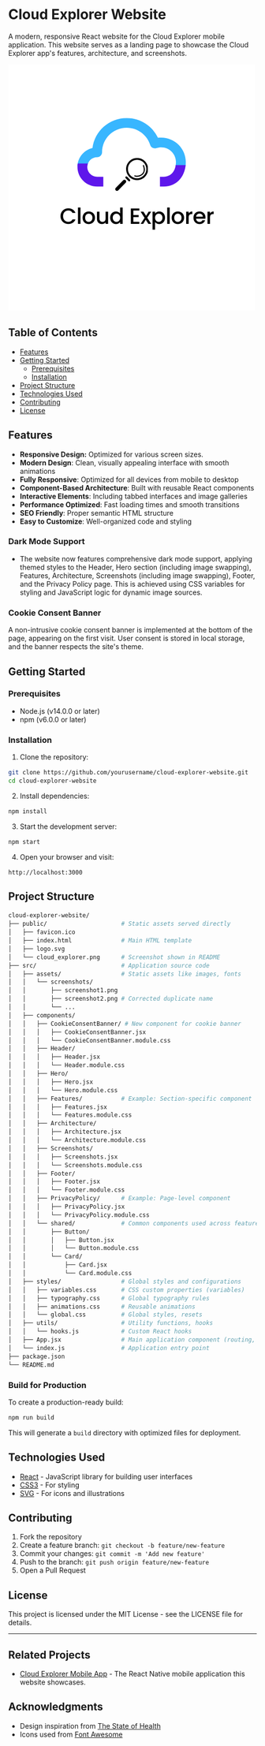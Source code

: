 # Cloud Explorer Website

A modern, responsive React website for the Cloud Explorer mobile application. This website serves as a landing page to showcase the Cloud Explorer app's features, architecture, and screenshots.

![Cloud Explorer Website Screenshot](public/logo192.png)

## Table of Contents

- [Features](#features)
- [Getting Started](#getting-started)
  - [Prerequisites](#prerequisites)
  - [Installation](#installation)
- [Project Structure](#project-structure)
- [Technologies Used](#technologies-used)
- [Contributing](#contributing)
- [License](#license)

## Features

- **Responsive Design:** Optimized for various screen sizes.
- **Modern Design**: Clean, visually appealing interface with smooth animations
- **Fully Responsive**: Optimized for all devices from mobile to desktop
- **Component-Based Architecture**: Built with reusable React components
- **Interactive Elements**: Including tabbed interfaces and image galleries
- **Performance Optimized**: Fast loading times and smooth transitions
- **SEO Friendly**: Proper semantic HTML structure
- **Easy to Customize**: Well-organized code and styling

### Dark Mode Support

- The website now features comprehensive dark mode support, applying themed styles to the Header, Hero section (including image swapping), Features, Architecture, Screenshots (including image swapping), Footer, and the Privacy Policy page. This is achieved using CSS variables for styling and JavaScript logic for dynamic image sources.

### Cookie Consent Banner

A non-intrusive cookie consent banner is implemented at the bottom of the page, appearing on the first visit. User consent is stored in local storage, and the banner respects the site's theme.

## Getting Started

### Prerequisites

- Node.js (v14.0.0 or later)
- npm (v6.0.0 or later)

### Installation

1. Clone the repository:

```bash
git clone https://github.com/yourusername/cloud-explorer-website.git
cd cloud-explorer-website
```

2. Install dependencies:

```bash
npm install
```

3. Start the development server:

```bash
npm start
```

4. Open your browser and visit:

```
http://localhost:3000
```

## Project Structure

```bash
cloud-explorer-website/
├── public/                     # Static assets served directly
│   ├── favicon.ico
│   ├── index.html              # Main HTML template
│   ├── logo.svg
│   └── cloud_explorer.png      # Screenshot shown in README
├── src/                        # Application source code
│   ├── assets/                 # Static assets like images, fonts
│   │   └── screenshots/
│   │       ├── screenshot1.png
│   │       ├── screenshot2.png # Corrected duplicate name
│   │       └── ...
│   ├── components/
│   │   ├── CookieConsentBanner/ # New component for cookie banner
│   │   │   ├── CookieConsentBanner.jsx
│   │   │   └── CookieConsentBanner.module.css             
│   │   ├── Header/
│   │   │   ├── Header.jsx
│   │   │   └── Header.module.css
│   │   ├── Hero/
│   │   │   ├── Hero.jsx
│   │   │   └── Hero.module.css
│   │   ├── Features/           # Example: Section-specific component
│   │   │   ├── Features.jsx
│   │   │   └── Features.module.css
│   │   ├── Architecture/
│   │   │   ├── Architecture.jsx
│   │   │   └── Architecture.module.css
│   │   ├── Screenshots/
│   │   │   ├── Screenshots.jsx
│   │   │   └── Screenshots.module.css
│   │   ├── Footer/
│   │   │   ├── Footer.jsx
│   │   │   └── Footer.module.css
│   │   ├── PrivacyPolicy/      # Example: Page-level component
│   │   │   ├── PrivacyPolicy.jsx
│   │   │   └── PrivacyPolicy.module.css
│   │   └── shared/             # Common components used across features
│   │       ├── Button/
│   │       │   ├── Button.jsx
│   │       │   └── Button.module.css
│   │       └── Card/
│   │           ├── Card.jsx
│   │           └── Card.module.css
│   ├── styles/                 # Global styles and configurations
│   │   ├── variables.css       # CSS custom properties (variables)
│   │   ├── typography.css      # Global typography rules
│   │   ├── animations.css      # Reusable animations
│   │   └── global.css          # Global styles, resets
│   ├── utils/                  # Utility functions, hooks
│   │   └── hooks.js            # Custom React hooks
│   ├── App.jsx                 # Main application component (routing, layout)
│   └── index.js                # Application entry point
├── package.json
└── README.md
```

### Build for Production

To create a production-ready build:

```bash
npm run build
```

This will generate a `build` directory with optimized files for deployment.

## Technologies Used

- [React](https://reactjs.org/) - JavaScript library for building user interfaces
- [CSS3](https://developer.mozilla.org/en-US/docs/Web/CSS) - For styling
- [SVG](https://developer.mozilla.org/en-US/docs/Web/SVG) - For icons and illustrations

## Contributing

1. Fork the repository
2. Create a feature branch: `git checkout -b feature/new-feature`
3. Commit your changes: `git commit -m 'Add new feature'`
4. Push to the branch: `git push origin feature/new-feature`
5. Open a Pull Request

## License

This project is licensed under the MIT License - see the LICENSE file for details.

---

## Related Projects

- [Cloud Explorer Mobile App](https://github.com/yourusername/CloudExplorer) - The React Native mobile application this website showcases.

## Acknowledgments

- Design inspiration from [The State of Health](https://thestateofhealth.com/)
- Icons used from [Font Awesome](https://fontawesome.com/)
